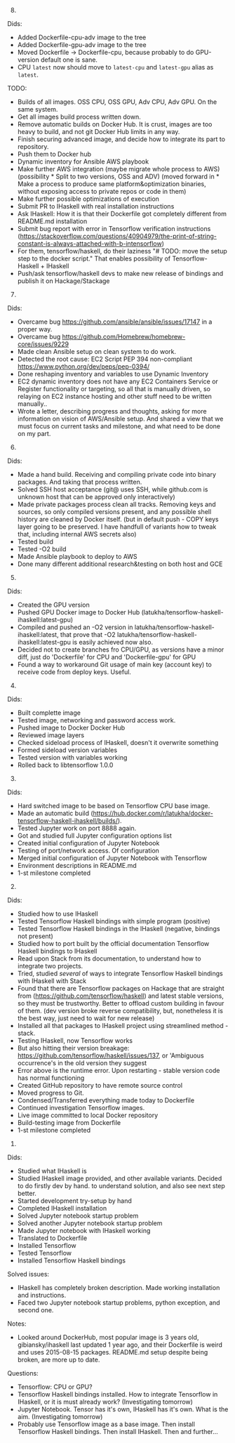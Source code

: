 8.
Dids:
* Added Dockerfile-cpu-adv image to the tree
* Added Dockerfile-gpu-adv image to the tree
* Moved Dockerfile -> Dockerfile-cpu, because probably to do GPU-version default one is sane.
* CPU `latest` now should move to `latest-cpu` and `latest-gpu` alias as `latest`.

TODO:
* Builds of all images. OSS CPU, OSS GPU, Adv CPU, Adv GPU. On the same system.
* Get all images build process written down.
* Remove automatic builds on Docker Hub. It is crust, images are too heavy to build, and not git Docker Hub limits in any way.
* Finish securing advanced image, and decide how to integrate its part to repository.
* Push them to Docker hub
* Dynamic inventory for Ansible AWS playbook
* Make further AWS integration (maybe migrate whole process to AWS)
(possibility * Split to two versions, OSS and ADV)
(moved forward in * Make a process to produce same platform&optimization binaries, without exposing access to private repos or code in them)
* Make  further possible optimizations of execution
* Submit PR to IHaskell with real installation instructions
* Ask IHaskell: How it is that their Dockerfile got completely different from README.md installation
* Submit bug report with error in Tensorflow verification instructions
(https://stackoverflow.com/questions/40904979/the-print-of-string-constant-is-always-attached-with-b-intensorflow)
* For them, tensorflow/haskell, do their laziness "# TODO: move the setup step to the docker script." That enables possibility of Tensorflow-Haskell + IHaskell
* Push/ask tensorflow/haskell devs to make new release of bindings and publish it on Hackage/Stackage

7.
Dids:
* Overcame bug https://github.com/ansible/ansible/issues/17147 in a proper way.
* Overcame bug https://github.com/Homebrew/homebrew-core/issues/9229
* Made clean Ansible setup on clean system to do work.
* Detected the root cause: EC2 Script PEP 394 non-compliant https://www.python.org/dev/peps/pep-0394/
* Done reshaping inventory and variables to use Dynamic Inventory
* EC2 dynamic inventory does not have any EC2 Containers Service or Register functionality or targeting, so all that is manually driven, so relaying on EC2 instance hosting and other stuff need to be written manually..
* Wrote a letter, describing progress and thoughts, asking for more information on vision of AWS/Ansible setup. And shared a view that we must focus on current tasks and milestone, and what need to be done on my part.

6.
Dids:
* Made a hand build. Receiving and compiling private code into binary packages. And taking that process written.
* Solved SSH host acceptance (git@ uses SSH, while github.com is unknown host that can be approved only interactively)
* Made private packages process clean all tracks. Removing keys and sources, so only compiled versions present, and any possible shell history are cleaned by Docker itself. (but in default push - COPY keys layer going to be preserved. I have handfull of variants how to tweak that, including internal AWS secrets also)
* Tested build
* Tested -O2 build
* Made Ansible playbook to deploy to AWS
* Done many different additional research&testing on both host and GCE

5.
Dids:
* Created the GPU version
* Pushed GPU Docker image to Docker Hub (latukha/tensorflow-haskell-ihaskell:latest-gpu)
* Compiled and pushed an -O2 version in latukha/tensorflow-haskell-ihaskell:latest, that prove that -O2 latukha/tensorflow-haskell-ihaskell:latest-gpu is easily achieved now also.
* Decided not to create branches fro CPU/GPU, as versions have a minor diff, just do 'Dockerfile' for CPU and 'Dockerfile-gpu' for GPU
* Found a way to workaround Git usage of main key (account key) to receive code from deploy keys. Useful.

4.
Dids:
* Built complette image
* Tested image, networking and password access work.
* Pushed image to Docker Docker Hub
* Reviewed image layers
* Checked sideload process of IHaskell, doesn't it overwrite something
* Formed sideload version variables
* Tested version with variables working
* Rolled back to libtensorflow 1.0.0


3.
Dids:
* Hard switched image to be based on Tensorflow CPU base image.
* Made an automatic build (https://hub.docker.com/r/latukha/docker-tensorflow-haskell-ihaskell/builds/).
* Tested Jupyter work on port 8888 again.
* Got and studied full Jupyter configuration options list
* Created initial configuration of Jupyter Notebook
* Testing of port/network access. Of configuration
* Merged initial configuration of Jupyter Notebook with Tensorflow
* Environment descriptions in README.md
* 1-st milestone completed

2.
Dids:
* Studied how to use IHaskell
* Tested Tensorflow Haskell bindings with simple program (positive)
* Tested Tensorflow Haskell bindings in the IHaskell (negative, bindings not present)
* Studied how to port built by the official documentation Tensorflow Haskell bindings to IHaskell
* Read upon Stack from its documentation, to understand how to integrate two projects.
* Tried, studied _several_ of ways to integrate Tensorflow Haskell bindings with IHaskell with Stack
* Found that there are Tensorflow packages on Hackage that are straight from (https://github.com/tensorflow/haskell) and latest stable versions, so they must be trustworthy. Better to offload custom building in favour of them. (dev version broke reverse compatibility, but, nonetheless it is the best way, just need to wait for new release)
* Installed all that packages to IHaskell project using streamlined method - stack.
* Testing IHaskell, now Tensorflow works
* But also hitting their version breakage: https://github.com/tensorflow/haskell/issues/137, or 'Ambiguous occurrence's in the old version they suggest
* Error above is the runtime error. Upon restarting - stable version code has normal functioning
* Created GitHub repository to have remote source control
* Moved progress to Git.
* Condensed/Transferred everything made today to Dockerfile
* Continued investigation Tensorflow images.
* Live image committed to local Docker repository
* Build-testing image from Dockerfile
* 1-st milestone completed

1.
Dids:
* Studied what IHaskell is
* Studied IHaskell image provided, and other available variants. Decided to do firstly dev by hand. to understand solution, and also see next step better.
* Started development try-setup by hand
* Completed IHaskell installation
* Solved Jupyter notebook startup problem
* Solved another Jupyter notebook startup problem
* Made Jupyter notebook with IHaskell working
* Translated to Dockerfile
* Installed Tensorflow
* Tested Tensorflow
* Installed Tensorflow Haskell bindings

Solved issues:
* IHaskell has completely broken description. Made working installation and instructions.
* Faced two Jupyter notebook startup problems, python exception, and second one.

Notes:
* Looked around DockerHub, most popular image is 3 years old, gibiansky/ihaskell last updated 1 year ago, and their Dockerfile is weird and uses 2015-08-15 packages. README.md setup despite being broken, are more up to date. 

Questions:
* Tensorflow: CPU or GPU?
* Tensorflow Haskell bindings installed. How to integrate Tensorflow in IHaskell, or it is must already work? (Investigating tomorrow)
* Jupyter Notebook. Tensor has it's own, IHaskell has it's own. What is the aim. (Investigating tomorrow)
* Probably use Tensorflow image as a base image. Then install Tensorflow Haskell bindings. Then install IHaskell. Then and further...
